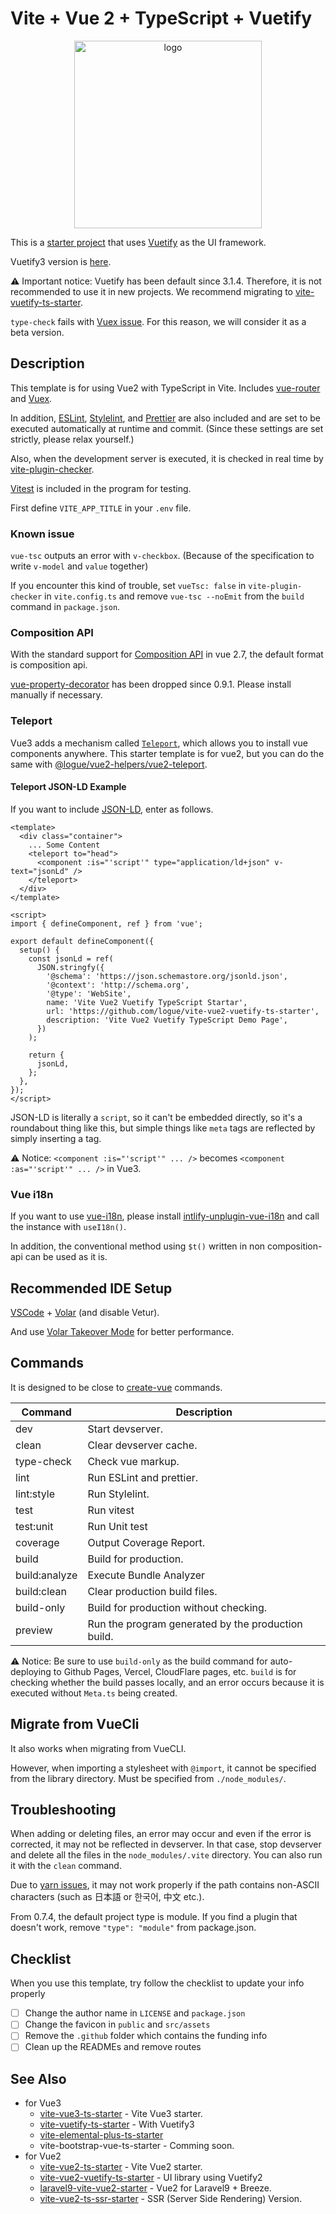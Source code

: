 # Vite + Vue 2 + TypeScript + Vuetify

<p align="center">
  <img src="https://user-images.githubusercontent.com/480173/157433906-7f7910d4-6430-49f4-857a-044945e71360.png" alt="logo" width="300" height="300" />
</p>

This is a [starter project](https://github.com/logue/vite-vue2-ts-starter) that uses [Vuetify](https://vuetifyjs.com/) as the UI framework.

Vuetify3 version is [here](https://github.com/logue/vite-vuetify-ts-starter).

⚠ Important notice: Vuetify has been default since 3.1.4. Therefore, it is not recommended to use it in new projects. We recommend migrating to [vite-vuetify-ts-starter](https://github.com/logue/vite-vuetify-ts-starter).

`type-check` fails with [Vuex issue](https://github.com/vuejs/vuex/issues/2213). For this reason, we will consider it as a beta version.

## Description

This template is for using Vue2 with TypeScript in Vite. Includes [vue-router](https://router.vuejs.org/) and [Vuex](https://vuex.vuejs.org/).

In addition, [ESLint](https://eslint.org/), [Stylelint](https://stylelint.io/), and [Prettier](https://prettier.io/) are also included and are set to be executed automatically at runtime and commit. (Since these settings are set strictly, please relax yourself.)

Also, when the development server is executed, it is checked in real time by [vite-plugin-checker](https://github.com/fi3ework/vite-plugin-checker).

[Vitest](https://github.com/vuejs/vue-test-utils) is included in the program for testing.

First define `VITE_APP_TITLE` in your `.env` file.

### Known issue

`vue-tsc` outputs an error with `v-checkbox`. (Because of the specification to write `v-model` and `value` together)

If you encounter this kind of trouble, set `vueTsc: false` in `vite-plugin-checker` in `vite.config.ts` and remove `vue-tsc --noEmit` from the `build` command in `package.json`.

### Composition API

With the standard support for [Composition API](https://composition-api.vuejs.org/) in vue 2.7, the default format is composition api.

[vue-property-decorator](https://github.com/kaorun343/vue-property-decorator) has been dropped since 0.9.1. Please install manually if necessary.

### Teleport

Vue3 adds a mechanism called [`Teleport`](https://v3.vuejs.org/guide/teleport.html), which allows you to install vue components anywhere.
This starter template is for vue2, but you can do the same with [@logue/vue2-helpers/vue2-teleport](https://github.com/logue/vue2-helpers).

#### Teleport JSON-LD Example

If you want to include [JSON-LD](https://json-ld.org/), enter as follows.

```vue
<template>
  <div class="container">
    ... Some Content
    <teleport to="head">
      <component :is="'script'" type="application/ld+json" v-text="jsonLd" />
    </teleport>
  </div>
</template>

<script>
import { defineComponent, ref } from 'vue';

export default defineComponent({
  setup() {
    const jsonLd = ref(
      JSON.stringfy({
        '@schema': 'https://json.schemastore.org/jsonld.json',
        '@context': 'http://schema.org',
        '@type': 'WebSite',
        name: 'Vite Vue2 Vuetify TypeScript Startar',
        url: 'https://github.com/logue/vite-vue2-vuetify-ts-starter',
        description: 'Vite Vue2 Vuetify TypeScript Demo Page',
      })
    );

    return {
      jsonLd,
    };
  },
});
</script>
```

JSON-LD is literally a `script`, so it can't be embedded directly, so it's a roundabout thing like this, but simple things like `meta` tags are reflected by simply inserting a tag.

⚠ Notice: `<component :is="'script'" ... />` becomes `<component :as="'script'" ... />` in Vue3.

### Vue i18n

If you want to use [vue-i18n](https://kazupon.github.io/vue-i18n/), please install [intlify-unplugin-vue-i18n](https://github.com/intlify/bundle-tools/tree/main/packages/unplugin-vue-i18n) and call the instance with `useI18n()`.

In addition, the conventional method using `$t()` written in non composition-api can be used as it is.

## Recommended IDE Setup

[VSCode](https://code.visualstudio.com/) + [Volar](https://marketplace.visualstudio.com/items?itemName=vue.volar) (and disable Vetur).

And use [Volar Takeover Mode](https://vuejs.org/guide/typescript/overview.html#volar-takeover-mode) for better performance.

## Commands

It is designed to be close to [create-vue](https://github.com/vuejs/create-vue) commands.

| Command       | Description                                        |
| ------------- | -------------------------------------------------- |
| dev           | Start devserver.                                   |
| clean         | Clear devserver cache.                             |
| type-check    | Check vue markup.                                  |
| lint          | Run ESLint and prettier.                           |
| lint:style    | Run Stylelint.                                     |
| test          | Run vitest                                         |
| test:unit     | Run Unit test                                      |
| coverage      | Output Coverage Report.                            |
| build         | Build for production.                              |
| build:analyze | Execute Bundle Analyzer                            |
| build:clean   | Clear production build files.                      |
| build-only    | Build for production without checking.             |
| preview       | Run the program generated by the production build. |

⚠ Notice: Be sure to use `build-only` as the build command for auto-deploying to Github Pages, Vercel, CloudFlare pages, etc.
`build` is for checking whether the build passes locally, and an error occurs because it is executed without `Meta.ts` being created.

## Migrate from VueCli

It also works when migrating from VueCLI.

However, when importing a stylesheet with `@import`, it cannot be specified from the library directory. Must be specified from `./node_modules/`.

## Troubleshooting

When adding or deleting files, an error may occur and even if the error is corrected, it may not be reflected in devserver. In that case, stop devserver and delete all the files in the `node_modules/.vite` directory. You can also run it with the `clean` command.

Due to [yarn issues](https://github.com/yarnpkg/berry/issues/4448), it may not work properly if the path contains non-ASCII characters (such as 日本語 or 한국어, 中文 etc.).

From 0.7.4, the default project type is module. If you find a plugin that doesn't work, remove `"type": "module"` from package.json.

## Checklist

When you use this template, try follow the checklist to update your info properly

- [ ] Change the author name in `LICENSE` and `package.json`
- [ ] Change the favicon in `public` and `src/assets`
- [ ] Remove the `.github` folder which contains the funding info
- [ ] Clean up the READMEs and remove routes

## See Also

- for Vue3
  - [vite-vue3-ts-starter](https://github.com/logue/vite-vue3-ts-starter) - Vite Vue3 starter.
  - [vite-vuetify-ts-starter](https://github.com/logue/vite-vuetify-ts-starter) - With Vuetify3
  - [vite-elemental-plus-ts-starter](https://github.com/logue/vite-elemental-plus-ts-starter)
  - vite-bootstrap-vue-ts-starter - Comming soon.
- for Vue2
  - [vite-vue2-ts-starter](https://github.com/logue/vite-vue2-ts-starter) - Vite Vue2 starter.
  - [vite-vue2-vuetify-ts-starter](https://github.com/logue/vite-vue2-vuetify-ts-starter) - UI library using Vuetify2
  - [laravel9-vite-vue2-starter](https://github.com/logue/laravel9-vite-vue2-starter) - Vue2 for Laravel9 + Breeze.
  - [vite-vue2-ts-ssr-starter](https://github.com/logue/vite-vue2-ts-ssr-starter) - SSR (Server Side Rendering) Version.
